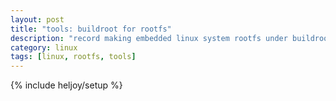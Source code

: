 ```yaml
---
layout: post
title: "tools: buildroot for rootfs"
description: "record making embedded linux system rootfs under buildroot"
category: linux
tags: [linux, rootfs, tools]
---
```

{% include heljoy/setup %}
